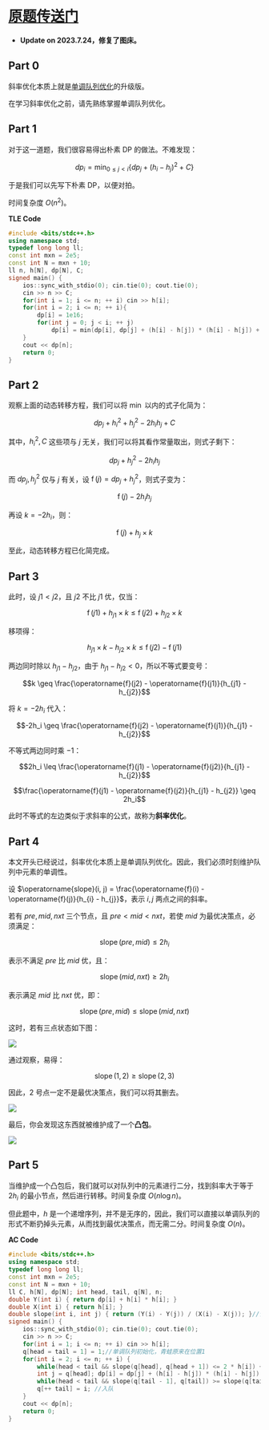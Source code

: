 # [原题传送门](https://www.luogu.com.cn/problem/AT_dp_z)

- **Update on 2023.7.24，修复了图床。**

## Part 0

斜率优化本质上就是[单调队列优化](https://xyzl.blog.luogu.org/DQ-OP-DP)的升级版。

在学习斜率优化之前，请先熟练掌握单调队列优化。

## Part 1

对于这一道题，我们很容易得出朴素 DP 的做法。不难发现：

$$dp_i = \min_{0 \leq j < i} \{dp_j + (h_i - h_j)^2 + C\}$$

于是我们可以先写下朴素 DP，以便对拍。

时间复杂度 $O(n^2)$。

**TLE Code**

```cpp
#include <bits/stdc++.h>
using namespace std;
typedef long long ll;
const int mxn = 2e5;
const int N = mxn + 10;
ll n, h[N], dp[N], C;
signed main() {
	ios::sync_with_stdio(0); cin.tie(0); cout.tie(0);
	cin >> n >> C;
	for(int i = 1; i <= n; ++ i) cin >> h[i];
	for(int i = 2; i <= n; ++ i){
		dp[i] = 1e16;
		for(int j = 0; j < i; ++ j)
			dp[i] = min(dp[i], dp[j] + (h[i] - h[j]) * (h[i] - h[j]) + C);
	}
	cout << dp[n];
	return 0;
} 
```

## Part 2

观察上面的动态转移方程，我们可以将 $\min$ 以内的式子化简为：

$$dp_j + h_i^2 + h_j^2 - 2h_ih_j + C$$

其中，$h_i^2, C$ 这些项与 $j$ 无关，我们可以将其看作常量取出，则式子剩下：

$$dp_j + h_j^2 - 2h_ih_j$$

而 $dp_j, h_j^2$ 仅与 $j$ 有关，设 $\operatorname{f}(j) = dp_j + h_j^2$，则式子变为：

$$\operatorname{f}(j) - 2h_ih_j$$

再设 $k = -2h_i$，则：

$$\operatorname{f}(j) + h_j \times k$$

至此，动态转移方程已化简完成。

## Part 3

此时，设 $j1 < j2$，且 $j2$ 不比 $j1$ 优，仅当：

$$\operatorname{f}(j1) + h_{j1} \times k \leq \operatorname{f}(j2) + h_{j2} \times k$$

移项得：

$$h_{j1} \times k - h_{j2} \times k \leq \operatorname{f}(j2) - \operatorname{f}(j1)$$

两边同时除以 $h_{j1} - h_{j2}$，由于 $h_{j1} - h_{j2} < 0$，所以不等式要变号：

$$k \geq \frac{\operatorname{f}(j2) - \operatorname{f}(j1)}{h_{j1} - h_{j2}}$$

将 $k = -2h_i$ 代入：

$$-2h_i \geq \frac{\operatorname{f}(j2) - \operatorname{f}(j1)}{h_{j1} - h_{j2}}$$

不等式两边同时乘 $-1$：

$$2h_i \leq \frac{\operatorname{f}(j1) - \operatorname{f}(j2)}{h_{j1} - h_{j2}}$$

$$\frac{\operatorname{f}(j1) - \operatorname{f}(j2)}{h_{j1} - h_{j2}} \geq 2h_i$$

此时不等式的左边类似于求斜率的公式，故称为**斜率优化**。

## Part 4

本文开头已经说过，斜率优化本质上是单调队列优化。因此，我们必须时刻维护队列中元素的单调性。

设 $\operatorname{slope}(i, j) = \frac{\operatorname{f}(i) - \operatorname{f}(j)}{h_{i} - h_{j}}$，表示 $i, j$ 两点之间的斜率。

若有 $pre, mid, nxt$ 三个节点，且 $pre < mid < nxt$，若使 $mid$ 为最优决策点，必须满足：

$$\operatorname{slope}(pre, mid) \leq 2h_i$$

表示不满足 $pre$ 比 $mid$ 优，且：

$$\operatorname{slope}(mid, nxt) \geq 2h_i$$

表示满足 $mid$ 比 $nxt$ 优，即：

$$\operatorname{slope}(pre, mid) \leq \operatorname{slope}(mid, nxt)$$

这时，若有三点状态如下图：

![](https://s1.ax1x.com/2023/07/13/pChqnsg.png)

通过观察，易得：

$$\operatorname{slope}(1,2) \geq \operatorname{slope}(2,3)$$

因此，$2$ 号点一定不是最优决策点，我们可以将其删去。

![](https://s1.ax1x.com/2023/07/13/pChqZz8.png)

最后，你会发现这东西就被维护成了一个**凸包**。

![](https://s1.ax1x.com/2023/07/13/pChqmQS.png)

## Part 5

当维护成一个凸包后，我们就可以对队列中的元素进行二分，找到斜率大于等于 $2h_i$ 的最小节点，然后进行转移。时间复杂度 $O(n \log n)$。

但此题中，$h$ 是一个递增序列，并不是无序的，因此，我们可以直接以单调队列的形式不断扔掉头元素，从而找到最优决策点，而无需二分。时间复杂度 $O(n)$。

**AC Code**

```cpp
#include <bits/stdc++.h>
using namespace std;
typedef long long ll;
const int mxn = 2e5;
const int N = mxn + 10;
ll C, h[N], dp[N]; int head, tail, q[N], n;
double Y(int i) { return dp[i] + h[i] * h[i]; }
double X(int i) { return h[i]; }
double slope(int i, int j) { return (Y(i) - Y(j)) / (X(i) - X(j)); }//计算斜率
signed main() {
	ios::sync_with_stdio(0); cin.tie(0); cout.tie(0);
	cin >> n >> C;
	for(int i = 1; i <= n; ++ i) cin >> h[i];
	q[head = tail = 1] = 1;//单调队列初始化，青蛙原来在位置1
	for(int i = 2; i <= n; ++ i) {
		while(head < tail && slope(q[head], q[head + 1]) <= 2 * h[i]) ++ head; //若前两个元素不满足前一个元素更优，将前一个元素出队
		int j = q[head]; dp[i] = dp[j] + (h[i] - h[j]) * (h[i] - h[j]) + C; //进行转移
		while(head < tail && slope(q[tail - 1], q[tail]) >= slope(q[tail], i)) -- tail; //维护凸包
		q[++ tail] = i; //入队
	}
	cout << dp[n];
	return 0;
}
```